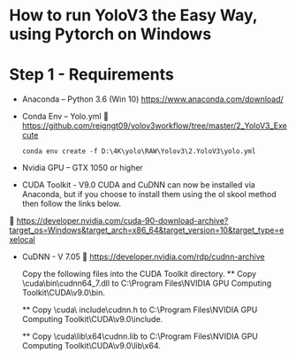 # How to run YoloV3 the Easy Way, using Pytorch on Windows



# Step 1 - Requirements

* Anaconda – Python 3.6 (Win 10) 
  https://www.anaconda.com/download/

* Conda Env – Yolo.yml
🔗 https://github.com/reigngt09/yolov3workflow/tree/master/2_YoloV3_Execute

  ```conda env create -f D:\4K\yolo\RAW\Yolov3\2.YoloV3\yolo.yml```

* Nvidia GPU – GTX 1050 or higher


* CUDA Toolkit - V9.0 
  CUDA and CuDNN can now be installed via Anaconda, but if you choose to install them using the ol skool method then follow the links below.

🔗 https://developer.nvidia.com/cuda-90-download-archive?target_os=Windows&target_arch=x86_64&target_version=10&target_type=exelocal 

* CuDNN - V 7.05 
🔗 https://developer.nvidia.com/rdp/cudnn-archive

  Copy the following files into the CUDA Toolkit directory.
    ** Copy <installpath>\cuda\bin\cudnn64_7.dll to C:\Program Files\NVIDIA GPU Computing Toolkit\CUDA\v9.0\bin.
  
    ** Copy <installpath>\cuda\ include\cudnn.h to C:\Program Files\NVIDIA GPU Computing Toolkit\CUDA\v9.0\include.
    
    ** Copy <installpath>\cuda\lib\x64\cudnn.lib to C:\Program Files\NVIDIA GPU Computing Toolkit\CUDA\v9.0\lib\x64.
    
    
